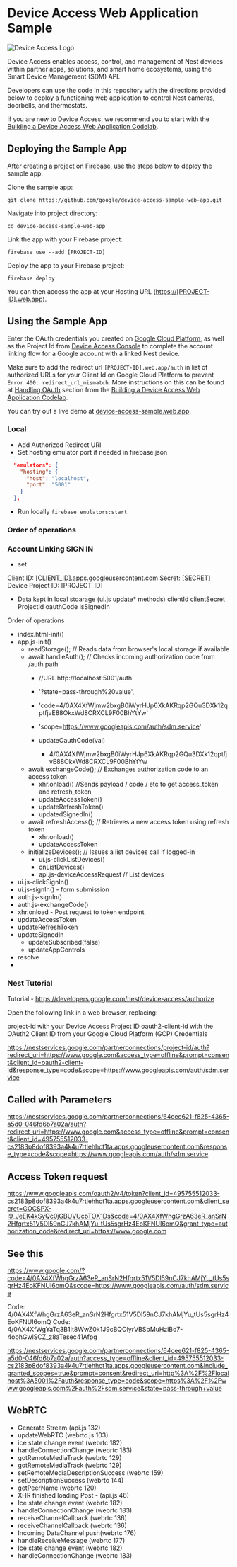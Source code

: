 # Device Access Web Application Sample

![Device Access Logo](https://www.gstatic.com/images/branding/product/2x/googleg_64dp.png)

Device Access enables access, control, and management of Nest devices within partner apps, solutions, and smart home ecosystems, using the Smart Device Management (SDM) API.

Developers can use the code in this repository with the directions provided below to deploy a functioning web application to control Nest cameras, doorbells, and thermostats.

If you are new to Device Access, we recommend you to start with the [Building a Device Access Web Application Codelab](https://developers.google.com/nest/device-access/codelabs/web-app).


## Deploying the Sample App

After creating a project on [Firebase](https://firebase.google.com/), use the steps below to deploy the sample app.

Clone the sample app:

`git clone https://github.com/google/device-access-sample-web-app.git`

Navigate into project directory:

`cd device-access-sample-web-app`

Link the app with your Firebase project:

`firebase use --add [PROJECT-ID]`

Deploy the app to your Firebase project:

`firebase deploy`

You can then access the app at your Hosting URL ([https://[PROJECT-ID].web.app](#)).

## Using the Sample App

Enter the OAuth credentials you created on [Google Cloud Platform](https://console.cloud.google.com/), as well as the Project Id from [Device Access Console](https://console.nest.google.com/device-access/) to complete the account linking flow for a Google account with a linked Nest device.

Make sure to add the redirect url `[PROJECT-ID].web.app/auth` in list of authorized URLs for your Client Id on Google Cloud Platform to prevent `Error 400: redirect_url_mismatch`. More instructions on this can be found at [Handling OAuth](https://developers.google.com/nest/device-access/codelabs/web-app#4) section from the [Building a Device Access Web Application Codelab](https://developers.google.com/nest/device-access/codelabs/web-app).

You can try out a live demo at [device-access-sample.web.app](https://device-access-sample.web.app/).

### Local

- Add Authorized Redirect URI
- Set hosting emulator port if needed in firebase.json

```json
  "emulators": {
    "hosting": {
      "host": "localhost",
      "port": "5001"
    }
  },
```

- Run locally `firebase emulators:start`




### Order of operations

### Account Linking SIGN IN
- set 

Client ID: [CLIENT_ID].apps.googleusercontent.com
Secret: [SECRET]
Device Project ID: [PROJECT_ID]


* Data kept in local stoarage (ui.js update* methods)
clientId
clientSecret
ProjectId
oauthCode
isSignedIn


Order of operations
- index.html-init()
- app.js-init()
  - readStorage();                // Reads data from browser's local storage if available
  - await handleAuth();           // Checks incoming authorization code from /auth path
    - //URL http://localhost:5001/auth
    - '?state=pass-through%20value', 
    - 'code=4/0AX4XfWjmw2bxgB0iWyrHJp6XkAKRqp2GQu3DXk12qptfjvE88OkxWd8CRXCL9F00BhYtYw'
    - 'scope=https://www.googleapis.com/auth/sdm.service'

    - updateOauthCode(val)
      - 4/0AX4XfWjmw2bxgB0iWyrHJp6XkAKRqp2GQu3DXk12qptfjvE88OkxWd8CRXCL9F00BhYtYw
  - await exchangeCode();         // Exchanges authorization code to an access token
    - xhr.onload()                //Sends payload / code / etc to get access_token and refresh_token
    - updateAccessToken()
    - updateRefreshToken()
    - updatedSignedIn()
  - await refreshAccess();        // Retrieves a new access token using refresh token
    - xhr.onload()
    - updateAccessToken
  - initializeDevices();          // Issues a list devices call if logged-in
    - ui.js-clickListDevices()
    - onListDevices()
    - api.js-deviceAccessRequest       // List devices
- ui.js-clickSignIn()
- ui.js-signIn() - form submission
- auth.js-signIn()
- auth.js-exchangeCode()
- xhr.onload - Post request to token endpoint
- updateAccessToken
- updateRefreshToken
- updateSignedIn
  - updateSubscribed(false)
  - updateAppControls
- resolve
- 
### Nest Tutorial

Tutorial - https://developers.google.com/nest/device-access/authorize


Open the following link in a web browser, replacing:

project-id with your Device Access Project ID
oauth2-client-id with the OAuth2 Client ID from your Google Cloud Platform (GCP) Credentials

https://nestservices.google.com/partnerconnections/project-id/auth?redirect_uri=https://www.google.com&access_type=offline&prompt=consent&client_id=oauth2-client-id&response_type=code&scope=https://www.googleapis.com/auth/sdm.service


## Called with Parameters
https://nestservices.google.com/partnerconnections/64cee621-f825-4365-a5d0-046fd6b7a02a/auth?redirect_uri=https://www.google.com&access_type=offline&prompt=consent&client_id=495755512033-cs2183p8dof8393a4k4u7rtiehhct1ta.apps.googleusercontent.com&response_type=code&scope=https://www.googleapis.com/auth/sdm.service

## Access Token request
https://www.googleapis.com/oauth2/v4/token?client_id=495755512033-cs2183p8dof8393a4k4u7rtiehhct1ta.apps.googleusercontent.com&client_secret=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&code=4/0AX4XfWhgGrzA63eR_anSrN2Hfgrtx51V5Dl59nCJ7khAMjYu_tUs5sgrHz4EoKFNUI6omQ&grant_type=authorization_code&redirect_uri=https://www.google.com

## See this

https://www.google.com/?code=4/0AX4XfWhgGrzA63eR_anSrN2Hfgrtx51V5Dl59nCJ7khAMjYu_tUs5sgrHz4EoKFNUI6omQ&scope=https://www.googleapis.com/auth/sdm.service 

Code: 4/0AX4XfWhgGrzA63eR_anSrN2Hfgrtx51V5Dl59nCJ7khAMjYu_tUs5sgrHz4EoKFNUI6omQ
Code: 4/0AX4XfWgYaTq3B1It8WwZ0k1J9cBQOlyrVBSbMuHziBo7-4obhGwlSCZ_z8aTesec41Afpg

https://nestservices.google.com/partnerconnections/64cee621-f825-4365-a5d0-046fd6b7a02a/auth?access_type=offline&client_id=495755512033-cs2183p8dof8393a4k4u7rtiehhct1ta.apps.googleusercontent.com&include_granted_scopes=true&prompt=consent&redirect_uri=http%3A%2F%2Flocalhost%3A5001%2Fauth&response_type=code&scope=https%3A%2F%2Fwww.googleapis.com%2Fauth%2Fsdm.service&state=pass-through+value

## WebRTC

- Generate Stream (api.js 132)
- updateWebRTC (webrtc.js 103)
- ice state change event (webrtc 182)
- handleConnectionChange (webrtc 183)
- gotRemoteMediaTrack (webrtc 129)
- gotRemoteMediaTrack (webrtc 129)
- setRemoteMediaDescriptionSuccess (webrtc 159)
- setDescriptionSuccess (webrtc 144)
- getPeerName (webrtc 120)
- XHR finished loading Post - (api.js 46)
- Ice state change event (webrtc 182)
- handleConnectionChange<event> (webrtc 183)
- receiveChannelCallback (webrtc 136)
- receiveChannelCallback (webrtc 136)
- Incoming DataChannel push(webrtc 176)
- handleReceiveMessage (webrtc 177)
- Ice state change event (webrtc 182)
- handleConnectionChange (webrtc 183)